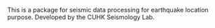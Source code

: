 This is a package for seismic data processing for earthquake location purpose. Developed by the CUHK Seismology Lab.
